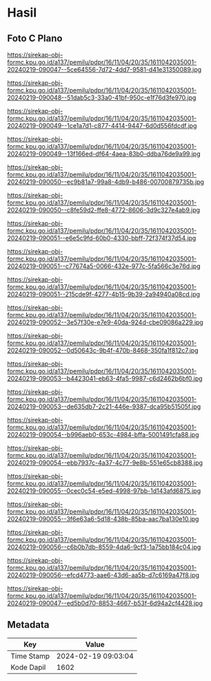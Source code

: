 # Hasil

## Foto C Plano

https://sirekap-obj-formc.kpu.go.id/a137/pemilu/pdpr/16/11/04/20/35/1611042035001-20240219-090047--5ce64556-7d72-4dd7-9581-d41e31350089.jpg

https://sirekap-obj-formc.kpu.go.id/a137/pemilu/pdpr/16/11/04/20/35/1611042035001-20240219-090048--51dab5c3-33a0-41bf-950c-e1f76d3fe970.jpg

https://sirekap-obj-formc.kpu.go.id/a137/pemilu/pdpr/16/11/04/20/35/1611042035001-20240219-090049--1ce1a7d1-c877-4414-9447-6d0d556fdcdf.jpg

https://sirekap-obj-formc.kpu.go.id/a137/pemilu/pdpr/16/11/04/20/35/1611042035001-20240219-090049--13f166ed-df64-4aea-83b0-ddba76de9a99.jpg

https://sirekap-obj-formc.kpu.go.id/a137/pemilu/pdpr/16/11/04/20/35/1611042035001-20240219-090050--ec9b81a7-99a8-4db9-b486-00700879735b.jpg

https://sirekap-obj-formc.kpu.go.id/a137/pemilu/pdpr/16/11/04/20/35/1611042035001-20240219-090050--c8fe59d2-ffe8-4772-8606-3d9c327e4ab9.jpg

https://sirekap-obj-formc.kpu.go.id/a137/pemilu/pdpr/16/11/04/20/35/1611042035001-20240219-090051--e6e5c9fd-60b0-4330-bbff-72f374f37d54.jpg

https://sirekap-obj-formc.kpu.go.id/a137/pemilu/pdpr/16/11/04/20/35/1611042035001-20240219-090051--c77674a5-0066-432e-977c-5fa566c3e76d.jpg

https://sirekap-obj-formc.kpu.go.id/a137/pemilu/pdpr/16/11/04/20/35/1611042035001-20240219-090051--215cde9f-4277-4b15-9b39-2a94940a08cd.jpg

https://sirekap-obj-formc.kpu.go.id/a137/pemilu/pdpr/16/11/04/20/35/1611042035001-20240219-090052--3e57f30e-e7e9-40da-924d-cbe09086a229.jpg

https://sirekap-obj-formc.kpu.go.id/a137/pemilu/pdpr/16/11/04/20/35/1611042035001-20240219-090052--0d50643c-9b4f-470b-8468-350fa1f812c7.jpg

https://sirekap-obj-formc.kpu.go.id/a137/pemilu/pdpr/16/11/04/20/35/1611042035001-20240219-090053--b4423041-eb63-4fa5-9987-c6d2462b6bf0.jpg

https://sirekap-obj-formc.kpu.go.id/a137/pemilu/pdpr/16/11/04/20/35/1611042035001-20240219-090053--de635db7-2c21-446e-9387-dca95b51505f.jpg

https://sirekap-obj-formc.kpu.go.id/a137/pemilu/pdpr/16/11/04/20/35/1611042035001-20240219-090054--b996aeb0-653c-4984-bffa-5001491cfa88.jpg

https://sirekap-obj-formc.kpu.go.id/a137/pemilu/pdpr/16/11/04/20/35/1611042035001-20240219-090054--ebb7937c-4a37-4c77-9e8b-551e65cb8388.jpg

https://sirekap-obj-formc.kpu.go.id/a137/pemilu/pdpr/16/11/04/20/35/1611042035001-20240219-090055--0cec0c54-e5ed-4998-97bb-1d143afd6875.jpg

https://sirekap-obj-formc.kpu.go.id/a137/pemilu/pdpr/16/11/04/20/35/1611042035001-20240219-090055--3f6e63a6-5d18-438b-85ba-aac7ba130e10.jpg

https://sirekap-obj-formc.kpu.go.id/a137/pemilu/pdpr/16/11/04/20/35/1611042035001-20240219-090056--c6b0b7db-8559-4da6-9cf3-1a75bb184c04.jpg

https://sirekap-obj-formc.kpu.go.id/a137/pemilu/pdpr/16/11/04/20/35/1611042035001-20240219-090056--efcd4773-aae6-43d6-aa5b-d7c6169a47f8.jpg

https://sirekap-obj-formc.kpu.go.id/a137/pemilu/pdpr/16/11/04/20/35/1611042035001-20240219-090047--ed5b0d70-8853-4667-b53f-6d94a2cf4428.jpg


## Metadata

| Key        | Value               |
| ---------- | ------------------- |
| Time Stamp | 2024-02-19 09:03:04 |
| Kode Dapil | 1602                |



